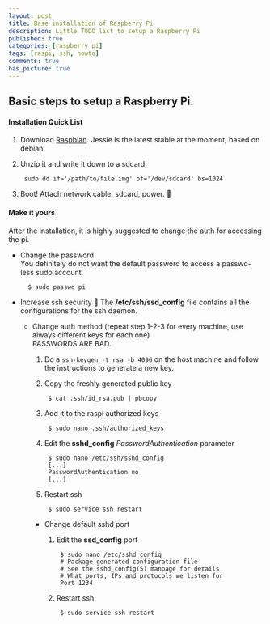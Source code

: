 ```yaml
---
layout: post
title: Base installation of Raspberry Pi
description: Little TODO list to setup a Raspberry Pi
published: true
categories: [raspberry pi]
tags: [raspi, ssh, howto]
comments: true
has_picture: true
---
```


Basic steps to setup a Raspberry Pi.
------------------------------------
<!--more-->

#### Installation Quick List
1. Download [Raspbian](https://www.raspberrypi.org/downloads/raspbian/ "Download Raspbian"). Jessie is the latest stable at the moment, based on debian.

2. Unzip it and write it down to a sdcard.  

        sudo dd if='/path/to/file.img' of='/dev/sdcard' bs=1024

3. Boot! Attach network cable, sdcard, power. :tada:

#### Make it yours
After the installation, it is highly suggested to change the auth for accessing the pi.

- Change the password  
You definitely do not want the default password to access a passwd-less sudo account.  

        $ sudo passwd pi


- Increase ssh security  :key:
The **/etc/ssh/ssd_config** file contains all the configurations for the ssh daemon.  

  - Change auth method (repeat step 1-2-3 for every machine, use always different keys for each one)  
  PASSWORDS ARE BAD.  
    1. Do a `ssh-keygen -t rsa -b 4096` on the host machine and follow the instructions to generate a new key.  

    2. Copy the freshly generated public key

            $ cat .ssh/id_rsa.pub | pbcopy

    3. Add it to the raspi authorized keys

            $ sudo nano .ssh/authorized_keys

    4. Edit the **sshd_config** _PasswordAuthentication_ parameter  

            $ sudo nano /etc/ssh/sshd_config
            [...]
            PasswordAuthentication no
            [...]

    5. Restart ssh

            $ sudo service ssh restart

    - Change default sshd port

        1. Edit the **ssd_config** port

                $ sudo nano /etc/sshd_config
                # Package generated configuration file  
                # See the sshd_config(5) manpage for details  
                # What ports, IPs and protocols we listen for
                Port 1234

        2. Restart ssh

                $ sudo service ssh restart
